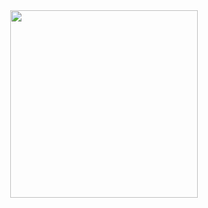 <div id="header" align="center">
  <img src="https://cs8.pikabu.ru/post_img/2017/03/06/6/1488792846146085519.gif" width="300"/>
</div>
